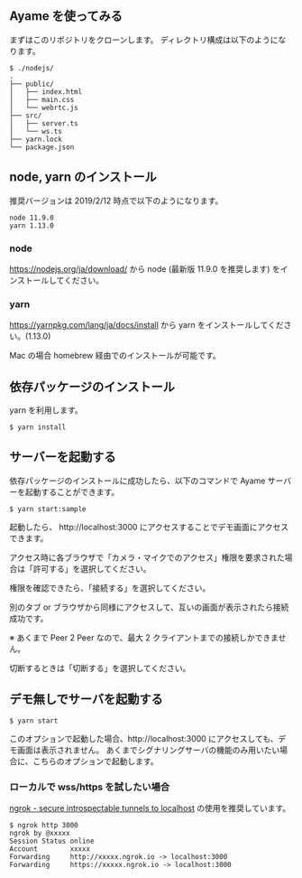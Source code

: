 ## Ayame を使ってみる

まずはこのリポジトリをクローンします。
ディレクトリ構成は以下のようになります。

```
$ ./nodejs/
.
├── public/
│   ├── index.html
│   ├── main.css
│   └── webrtc.js
├── src/
│   ├── server.ts
│   └── ws.ts
├── yarn.lock
└── package.json
```


## node, yarn のインストール

推奨バージョンは 2019/2/12 時点で以下のようになります。
```
node 11.9.0
yarn 1.13.0
```

### node

https://nodejs.org/ja/download/ から node (最新版 11.9.0 を推奨します) をインストールしてください。

### yarn

https://yarnpkg.com/lang/ja/docs/install から yarn をインストールしてください。(1.13.0)

Mac の場合 homebrew 経由でのインストールが可能です。

## 依存パッケージのインストール

yarn を利用します。

```
$ yarn install
```

## サーバーを起動する

依存パッケージのインストールに成功したら、以下のコマンドで Ayame サーバーを起動することができます。

```
$ yarn start:sample
```

起動したら、 http://localhost:3000 にアクセスすることでデモ画面にアクセスできます。

アクセス時に各ブラウザで「カメラ・マイクでのアクセス」権限を要求された場合は「許可する」を選択してください。

権限を確認できたら、「接続する」を選択してください。

別のタブ or ブラウザから同様にアクセスして、互いの画面が表示されたら接続成功です。

※ あくまで Peer 2 Peer なので、最大 2 クライアントまでの接続しかできません。

切断するときは「切断する」を選択してください。


## デモ無しでサーバを起動する

```
$ yarn start
```

このオプションで起動した場合、http://localhost:3000 にアクセスしても、デモ画面は表示されません。
あくまでシグナリングサーバの機能のみ用いたい場合に、こちらのオプションで起動します。

### ローカルで wss/https を試したい場合

[ngrok \- secure introspectable tunnels to localhost](https://ngrok.com/) の使用を推奨しています。

```
$ ngrok http 3000
ngrok by @xxxxx
Session Status online
Account        xxxxx
Forwarding     http://xxxxx.ngrok.io -> localhost:3000
Forwarding     https://xxxxx.ngrok.io -> localhost:3000
```

